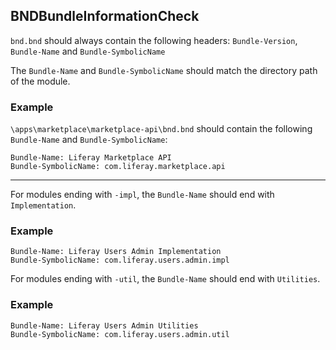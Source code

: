 ## BNDBundleInformationCheck

`bnd.bnd` should always contain the following headers:
`Bundle-Version`, `Bundle-Name` and `Bundle-SymbolicName`

The `Bundle-Name` and `Bundle-SymbolicName` should match the directory path of
the module.

### Example

`\apps\marketplace\marketplace-api\bnd.bnd` should contain the following
`Bundle-Name` and `Bundle-SymbolicName`:

    Bundle-Name: Liferay Marketplace API
    Bundle-SymbolicName: com.liferay.marketplace.api

---

For modules ending with `-impl`, the `Bundle-Name` should end with
`Implementation`.

### Example

    Bundle-Name: Liferay Users Admin Implementation
    Bundle-SymbolicName: com.liferay.users.admin.impl

For modules ending with `-util`, the `Bundle-Name` should end with `Utilities`.

### Example

    Bundle-Name: Liferay Users Admin Utilities
    Bundle-SymbolicName: com.liferay.users.admin.util